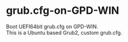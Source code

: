 # grub.cfg-on-GPD-WIN
Boot UEFI64bit grub.cfg on GPD-WIN.  
This is a Ubuntu based Grub2, custom grub.cfg.  
